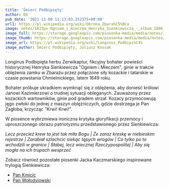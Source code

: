 ```yaml
---
title: 'Śmierć Podbipięty'
author: DX
pub_date: '2021-11-09 11:13:03.252375+00:00'
url1: https://pl.wikipedia.org/wiki/Obrona_Zbara%C5%BCa
image: notes/1623px-Ogniem_i_mieczem_Henryka_Sienkiewicza_-_album_1886_58315384_cropped.jpg
image_full: https://storage.googleapis.com/piosenka-media/media/notes/1623px-Ogniem_i_mieczem_Henryka_Sienkiewicza_-_album_1886_58315384_cropped.jpg
image_thumb: https://storage.googleapis.com/piosenka-media/media/notes/1623px-Ogniem_i_mieczem_Henryka_Sienkiewicza_-_album_1886_58315384_cropped.jpg.0x300_q85_upscale.jpg
image_url: https://pl.wikipedia.org/wiki/Longinus_Podbipi%C4%
image_author: Śmierć Podbipięty, Juliusz Kossak
---
```


Longinus Podbipięta herbu Zerwikaptur, fikcyjny bohater powieści historycznej Henryka Sienkiewicza "Ogniem i Mieczem", ginie w trakcie oblężenia zamku w Zbarażu przez połączone siły kozackie i tatarskie w czasie powstania Chmielnickiego, latem 1649 roku.

Bohater próbuje ukradkiem wymknąć się z oblężenia, aby donieść królowi Janowi Kazimierzowi o trudnej sytuacji obleganych. Zauważony przez kozackich wartowników, ginie pod gradem strzał. Kozacy przymocowują jęgo zwłoki do jednej z maszyn oblężniczych, gdzie dostrzega je Pan Zagłoba, krzycząc "Krwi! Krwi!".

W piosence wybrzmiewa ironiczna krytyka gloryfikacji przemocy i uproszczonego obrazu patriotyzmu przedstawionego przez Sienkiewicza:

_Lecz przecież krew ta jest tak miła Bogu |_
_Że zaraz kreskę w niebieskim rejestrze |_
_Zarabiał szlachcic siekąc tępych wrogów |_
_Co tylko po to wchodzili w granice |_
_Słabej, lecz wiecznej Rzeczypospolitej |_ 
_Aby się mogła na ich trupach wesprzeć_

Zobacz również pozostałe piosenki Jacka Kaczmarskiego inspirowane trylogią Sienkiewicza:

- [Pan Kmicic](https://www.piosenkaztekstem.pl/opracowanie/jacek\-kaczmarski\-pan\-kmicic/)
 - [Pan Wołodyjowski](https://www.piosenkaztekstem.pl/opracowanie/jacek\-kaczmarski\-pan\-wolodyjowski/)